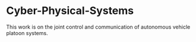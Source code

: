 # Cyber-Physical-Systems
This work is on the joint control and communication of autonomous vehicle platoon systems. 
